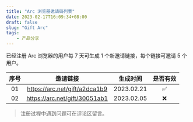 ```yaml
---
title: "Arc 浏览器邀请码列表"
date: 2023-02-17T16:09:34+08:00
draft: false
slug: "Gift Arc"
tags:
    - 产品分享
---
```


已经注册 Arc 浏览器的用户每 7 天可生成 1 个新邀请链接，每个链接可邀请 5 个用户。

| 序号 |邀请链接 | 生成时间 | 是否有效 |
| :-: | :-: | :-: | :-: |
| 01 | https://arc.net/gift/a2dca1b9 | 2023.02.21 | ✅ |
| 02 | https://arc.net/gift/30051ab1 | 2023.02.05 | ❌ |

> 注册过程中遇到问题可在评论区留言。